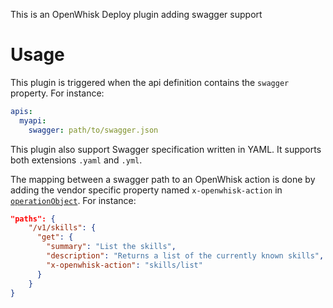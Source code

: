 This is an OpenWhisk Deploy plugin adding swagger support

# Usage

This plugin is triggered when the api definition contains the `swagger` property. For instance:

```yaml
apis:
  myapi:
    swagger: path/to/swagger.json
```

This plugin also support Swagger specification written in YAML. It supports both extensions `.yaml` and `.yml`.

The mapping between a swagger path to an OpenWhisk action is done by adding the vendor specific property named `x-openwhisk-action` in [`operationObject`](https://github.com/OAI/OpenAPI-Specification/blob/v3.0.1/versions/3.0.1.md#operationObject). For instance:

```json
"paths": {
    "/v1/skills": {
      "get": {
        "summary": "List the skills",
        "description": "Returns a list of the currently known skills",
        "x-openwhisk-action": "skills/list"
      }
    }
}
```
